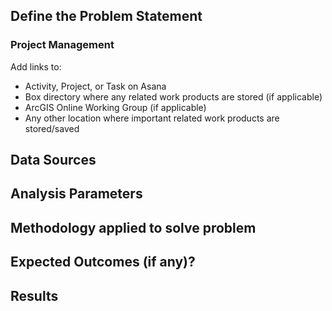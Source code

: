 ## Define the Problem Statement

### Project Management 

Add links to:
- Activity, Project, or Task on Asana 
- Box directory where any related work products are stored (if applicable) 
- ArcGIS Online Working Group (if applicable) 
- Any other location where important related work products are stored/saved 

## Data Sources

## Analysis Parameters

## Methodology applied to solve problem

## Expected Outcomes (if any)?

## Results
